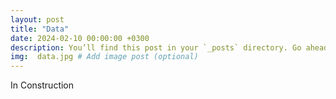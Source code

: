 ```yaml
---
layout: post
title: "Data"
date: 2024-02-10 00:00:00 +0300
description: You’ll find this post in your `_posts` directory. Go ahead and edit it and re-build the site to see your changes. # Add post description (optional)
img:  data.jpg # Add image post (optional)
---
```

In Construction
